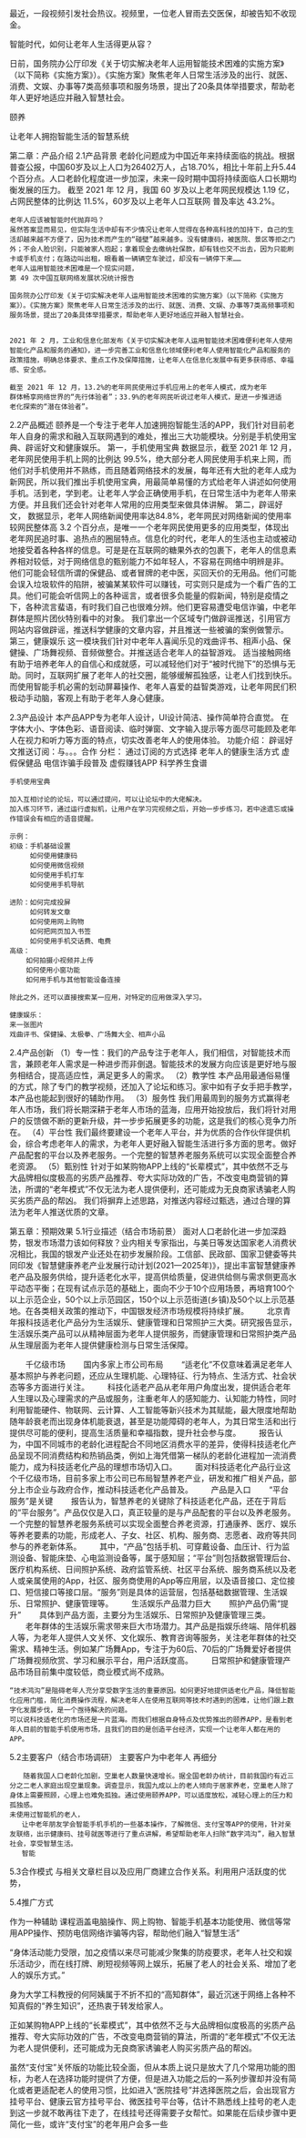 最近，一段视频引发社会热议。视频里，一位老人冒雨去交医保，却被告知不收现金。

智能时代，如何让老年人生活得更从容？

日前，国务院办公厅印发《关于切实解决老年人运用智能技术困难的实施方案》（以下简称《实施方案》）。《实施方案》聚焦老年人日常生活涉及的出行、就医、消费、文娱、办事等7类高频事项和服务场景，提出了20条具体举措要求，帮助老年人更好地适应并融入智慧社会。

颐养


让老年人拥抱智能生活的智慧系统

第二章：产品介绍
2.1产品背景
    老龄化问题成为中国近年来持续面临的挑战。根据普查公报，中国60岁及以上人口为26402万人，占18.70%，相比十年前上升5.44个百分点。人口老龄化程度进一步加深，未来一段时期中国将持续面临人口长期均衡发展的压力。
    截至 2021 年 12 月，我国 60 岁及以上老年网民规模达 1.19 亿，占网民整体的比例达 11.5%，60岁及以上老年人口互联网
    普及率达 43.2%。

    老年人应该被智能时代抛弃吗？
    虽然答案显而易见，但实际生活中却有不少情况让老年人觉得在各种高科技的加持下，自己的生活却越来越不方便了，因为技术而产生的“碰壁”越来越多。没有健康码，被医院、景区等拒之门外；不会人脸识别，只能被家人抱起；拿着现金去缴纳社保款，却有钱也交不出去，因为只能刷卡或手机支付；在路边叫出租，眼看着一辆辆空车驶过，却没有一辆停下来……
    老年人运用智能技术困难是一个现实问题，
    第 49 次中国互联网络发展状况统计报告
    
    国务院办公厅印发《关于切实解决老年人运用智能技术困难的实施方案》（以下简称《实施方案》）。《实施方案》聚焦老年人日常生活涉及的出行、就医、消费、文娱、办事等7类高频事项和服务场景，提出了20条具体举措要求，帮助老年人更好地适应并融入智慧社会。
    
    
    2021 年 2 月，工业和信息化部发布《关于切实解决老年人运用智能技术困难便利老年人使用智能化产品和服务的通知》，进一步完善工业和信息化领域便利老年人使用智能化产品和服务的政策措施，明确总体要求、重点工作及保障措施，让老年人在信息化发展中有更多获得感、幸福感、安全感。

    截至 2021 年 12 月，13.2%的老年网民使用过手机应用上的老年人模式，成为老年
    群体畅享网络世界的“先行体验者”；33.9%的老年网民听说过老年人模式，是进一步推进适
    老化探索的“潜在体验者”。


2.2产品概述
    颐养是一个专注于老年人加速拥抱智能生活的APP，我们针对目前老年人自身的需求和融入互联网遇到的难处，推出三大功能模块。分别是手机使用宝典、辟谣好文和健康娱乐。
    第一，手机使用宝典
    数据显示，截至 2021 年 12 月，老年网民使用手机上网的比例达 99.5%，绝大部分老人网民使用手机来上网，而他们对手机使用并不熟练，而且随着网络技术的发展，每年还有大批的老年人成为新网民，所以我们推出手机使用宝典，用最简单易懂的方式给老年人讲述如何使用手机。活到老，学到老。让老年人学会正确使用手机，在日常生活中为老年人带来方便。并且我们还会针对老年人常用的应用类型来做具体讲解。
    第二，辟谣好文，
    数据显示，老年人网络新闻使用率达84.8%，老年网民对网络新闻的使用率较网民整体高 3.2 个百分点，是唯一一个老年网民使用更多的应用类型，体现出老年网民追时事、追热点的圈层特点。信息化的时代，老年人的生活也主动或被动地接受着各种各样的信息。可是是在互联网的糖果外衣的包裹下，老年人的信息素养相对较低，对于网络信息的甄别能力不如年轻人，不容易在网络中明辨是非。
    他们可能会轻信所谓的保健品、或者冒牌的老中医，买回天价的无用品。他们可能会误入垃圾软件的陷阱，被骗某某软件可以赚钱，可实则只是成为一个看广告的工具。他们可能会听信网上的各种谣言，或者很多负能量的假新闻，特别是疫情之下，各种流言蜚语，有时我们自己也很难分辨。他们更容易遭受电信诈骗，中老年群体是照片团伙特别看中的对象。
    我们拿出一个区域专门做辟谣推送，引用官方网站内容做辟谣，推送科学健康的文章内容，并且推送一些被骗的案例做警示。
    第三，健康娱乐
     这一模块我们针对中老年人喜闻乐见的戏曲评书、相声小品、保健操、广场舞视频、音频做整合。并推送适合老年人的益智游戏。
     适当接触网络有助于培养老年人的自信心和成就感，可以减轻他们对于“被时代抛下”的恐惧与无助。同时，互联网扩展了老年人的社交圈，能够缓解孤独感，让老人们找到快乐。而使用智能手机必需的划动屏幕操作、老年人喜爱的益智类游戏，让老年网民们积极动手动脑，客观上有助于老年人身心健康。



2.3产品设计
    本产品APP专为老年人设计，UI设计简洁、操作简单符合直觉。
    在字体大小、字体色彩、语音阅读、临时弹窗、文字输入提示等方面尽可能顾及老年人在视力和听力等方面的特点，切实改善老年人的使用体验。
    功能介绍：
    辟谣好文推送订阅：与。。。合作
    分栏：
    通过订阅的方式选择
    老年人的健康生活方式
    虚假保健品
    电信诈骗手段普及
    虚假赚钱APP
    科学养生食谱


    手机使用宝典
    
    加入互相讨论的论坛，可以通过提问，可以让论坛中的大佬解决。
    加入练习环节，通过运行虚拟机，让用户在学习完视频之后，开始一步步练习，若中途遗忘或操作错误会有相应的语音提醒。
    
    示例：                  
    初级：手机基础设置          
         如何使用健康码                 
         如何使用微信视频
         如何使用手机打车
         如何使用手机导航

    进阶：如何完成投屏
         如何转发文章
         如何使用网上购物
         如何把网页加入书签
         如何使用手机交话费、电费
    高级：
        如何拍摄小视频并上传
        如何使用小窗功能
        如何用手机与其他智能设备连接

    除此之外，还可以直接搜索某一应用，对特定的应用做深入学习。
                   
    健康娱乐：
    来一张图片
    戏曲评书、保健操、太极拳、广场舞大全、相声小品


    

    

2.4产品创新
（1）专一性：我们的产品专注于老年人，我们相信，对智能技术而言，兼顾老年人需求是一种进步而非倒退。智能技术的发展方向应该是更好地与服务相结合，提高适应性，满足更多人的需求。
（2）教学性
    本产品用最通俗易懂的方式，除了专门的教学视频，还加入了论坛和练习。家中如有子女手把手教学，本产品也能起到很好的辅助作用。
（3）服务性
    我们用最周到的服务方式赢得老年人市场，我们将长期深耕于老年人市场的蓝海，应用开始投放后，我们将针对用户的反馈做不断的更新升级，并一步步拓展更多的功能，这是我们的核心竞争力所在。
（4）平台性
    我们最终要建设一个老年人平台，并为优质的合作伙伴提供机会，综合考虑老年人的需求，为老年人更好融入智能生活进行多方面的思考。做好产品配套的平台以及养老服务。一个完整的智慧养老服务系统可以实现全面整合养老资源。
（5）甄别性
    针对于如某购物APP上线的“长辈模式”，其中依然不乏与大品牌相似度极高的劣质产品推荐、夸大实际功效的广告，不改变电商营销的算法，所谓的“老年模式”不仅无法为老人提供便利，还可能成为无良商家诱骗老人购买劣质产品的帮凶。
    我们将摒弃上述思路，对推送内容经过甄选，通过合理的算法为老年人推送优质的文章。

第五章：预期效果
5.1行业描述（结合市场前景）
    面对人口老龄化进一步加深趋势，银发市场潜力该如何释放？业内相关专家指出，与美日等发达国家老人消费状况相比，我国的银发产业还处在初步发展阶段。工信部、民政部、国家卫健委等共同印发《智慧健康养老产业发展行动计划(2021—2025年)》，提出丰富智慧健康养老产品及服务供给，提升适老化水平，提高供给质量，促进供给侧与需求侧更高水平动态平衡；在现有试点示范的基础上，面向不少于10个应用场景，再培育100个以上示范企业，50个以上示范园区，150个以上示范街道(乡镇)及50个以上示范基地。在各类相关政策的推动下，中国银发经济市场规模将持续扩展。
    　　北京青年报科技适老化产品分为生活娱乐、健康管理和日常照护三大类。研究报告显示，生活娱乐类产品可以从精神层面为老年人提供服务，而健康管理和日常照护类产品从生理层面为老年人提供健康检测与日常生活保障。

　　千亿级市场
　　国内多家上市公司布局
　　“适老化”不仅意味着满足老年人基本照护与养老问题，还应从生理机能、心理特征、行为特点、生活方式、社会状态等多方面进行关注。
　　科技化适老产品从老年用户角度出发，提供适合老年人生理以及心理需求的产品或服务，注重老年人的感知能力、认知能力特性，同时利用智能硬件、物联网、云计算、人工智能等新兴技术为其赋能，最大限度地帮助随年龄衰老而出现身体机能衰退，甚至是功能障碍的老年人，为其日常生活和出行提供尽可能的便利，提高生活质量和幸福指数，提升社会参与度。
　　报告认为，中国不同城市的老龄化进程配合不同地区消费水平的差异，使得科技适老化产品呈现不同消费结构和热销品类，例如上海凭借第一梯队的老龄化进程加一流消费能力，成为科技适老化产品的理想市场切入口。
　　面对科技适老化产品行业这个千亿级市场，目前多家上市公司已布局智慧养老产业，研发和推广相关产品，部分上市企业与政府合作，推动科技适老化产品普及。
　　产品是入口
　　“平台服务”是关键
　　报告认为，智慧养老的关键除了科技适老化产品，还在于背后的“平台服务”。产品仅仅是入口，真正较量的是与产品配套的平台以及养老服务。一个完整的智慧养老服务系统可以实现全面整合养老资源，打通康养、医疗、娱乐等养老要素的功能，形成老人、子女、社区、机构、服务商、志愿者、政府等共同参与的养老新体系。
　　其中，“产品”包括手机、可穿戴设备、血压计、行为监测设备、智能床垫、心电监测设备等，属于感知层；“平台”则包括数据管理后台、医疗机构系统、日间照护系统、政府监管系统、社区平台系统、服务商系统以及老人或亲属使用的App，社区、服务商使用的App等应用层，以及语音接口、定位接口、短信接口等接口层。“服务”则是具体的运营层，包括基础数据管理、生活娱乐、日常照护、健康管理等。
　　生活娱乐产品潜力巨大
　　照护产品仍需“提升”
　　具体到产品方面，主要分为生活娱乐、日常照护及健康管理三类。
　　老年群体的生活娱乐需求带来巨大市场潜力。其产品是指娱乐终端、陪伴机器人等，为老年人提供人文关怀、文化娱乐、教育咨询等服务，关注老年群体的社交需求、精神生活。例如某广场舞App，专注于为60后、70后的广场舞爱好者提供广场舞视频欣赏、学习和展示平台，用户活跃度高。
　　日常照护和健康管理产品市场目前集中度较低，商业模式尚不成熟。

    “技术鸿沟”是阻碍老年人充分享受数字生活的重要原因。如何更好地提供适老化产品，降低智能化应用门槛，简化消费操作流程，解决老年人在使用互联网等技术时遇到的困难，让他们跟上数字化发展步伐，是一个亟待解决的问题。
    可以说科技适老化的市场还是一片蓝海。而我们根据自身特点及优势推出的颐养APP，是看到老年人目前的智能手机使用市场，且我们的目的是创造平台经济，实现一个让老年人都在用的APP。


5.2主要客户（结合市场调研）
    主要客户为中老年人
    再细分
    
    　　随着我国人口老龄化加剧，空巢老人数量快速增长。据全国老龄办统计，目前我国约有近三分之二老人家庭出现空巢现象。调查显示，我国九成以上的老人倾向于居家养老，空巢老人除了身体上需要照顾，心理上也难免孤独。通过使用颐养APP，可以适度放松，减轻心理上的压力和孤独感。
    未使用过智能机的老人，
       让中老年朋友学会智能手机手机的一些基本操作，了解微信、支付宝等APP的使用，针对亲友联络，出示健康码、挂号就医等进行了重点讲解，希望帮助老年人扫除“数字鸿沟”，融入智慧社会，享受智慧生活。
       智能
5.3合作模式
    与相关文章栏目以及应用厂商建立合作关系。利用用户活跃度的优势，
    
    
5.4推广方式



作为一种辅助
课程涵盖电脑操作、网上购物、智能手机基本功能使用、微信等常用APP操作、预防电信网络诈骗等内容，帮助他们融入“智慧生活”


“身体活动能力受限，加之疫情以来尽可能减少聚集的防疫要求，老年人社交和娱乐活动少，而在线打牌、刷短视频等网上娱乐，拓展了老人的社会关系、增加了老人的娱乐方式。”

身为大学工科教授的何阿姨属于不折不扣的“高知群体”，最近沉迷于网络上各种不知真假的“养生知识”，还热衷于转发给家人。






正如某购物APP上线的“长辈模式”，其中依然不乏与大品牌相似度极高的劣质产品推荐、夸大实际功效的广告，不改变电商营销的算法，所谓的“老年模式”不仅无法为老人提供便利，还可能成为无良商家诱骗老人购买劣质产品的帮凶。

虽然“支付宝”关怀版的功能比较全面，但从本质上说只是放大了几个常用功能的图标，为老人在选择功能时提供了方便，但是进入功能之后的一系列步骤却并没有简化或者更适配老人的使用习惯，比如进入“医院挂号”并选择医院之后，会出现官方挂号平台、健康云官方挂号平台、微医挂号平台等，估计不熟悉线上挂号的老人走到这一步就不敢再往下走了，在线挂号还得需要子女帮忙。如果能在后续步骤中更简化一些，或许“支付宝”的老年用户会多一些